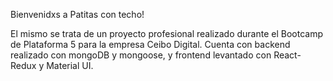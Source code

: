 Bienvenidxs a Patitas con techo!

El mismo se trata de un proyecto profesional realizado durante el Bootcamp de Plataforma 5 para la empresa Ceibo Digital.
Cuenta con backend realizado con mongoDB y mongoose, y frontend levantado con React-Redux y Material UI.
